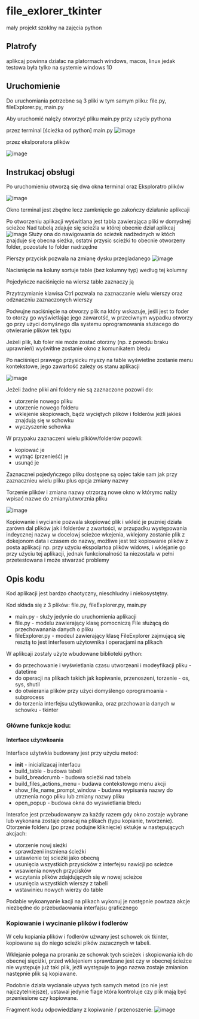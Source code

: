 # file_exlorer_tkinter

 mały projekt szoklny na zajęcia python
 
 ## Platrofy
 
 aplikcaj powinna działac na platormach windows, macos, linux jedak testowa była tylko na systemie windows 10

## Uruchomienie

Do uruchomiania potrzebne są 3 pliki w tym samym pliku: file.py, fileExplorer.py, main.py

Aby uruchomić nalęży otworzyć pliku main.py przy uzyciy pythona

przez terminal [ścieżka od python] main.py
![image](https://github.com/piotrSzokalski/file_exlorer_tkinter/assets/101019797/01665cbb-eec6-4598-b3be-7bd16403a1d2)

przez ekslporatora plików

![image](https://github.com/piotrSzokalski/file_exlorer_tkinter/assets/101019797/830c5fd7-5830-4a90-acb7-bc6662764c06)

## Instrukacj obsługi

Po uruchomieniu otworzą się dwa okna terminal oraz Eksploratro plików

![image](https://github.com/piotrSzokalski/file_exlorer_tkinter/assets/101019797/34b9ce63-0ce8-45fe-b5dd-1d47763ec448)

Okno terminal jest zbędne lecz zamknięcie go zakończy działanie aplikcaji

Po otworzeniu aplikacji wyświtlana jest tabla zawierająca pliki w domyslnej scieżce
Nad tabelą zdajuje się scieżla w której obecnie dział aplikcaj
![image](https://github.com/piotrSzokalski/file_exlorer_tkinter/assets/101019797/e1714939-90ee-4939-91ce-740395410b16)
Służy ona do nawigowania do scieżek nadżednych w któch znajduje się obecna sieżka, ostatni przysic scieżki to obecnie otworzeny folder, pozostałe to folder nadrzędne

Pierszy przycisk pozwala na zmianę dysku przegladanego
![image](https://github.com/piotrSzokalski/file_exlorer_tkinter/assets/101019797/bf57026f-b89a-4dd4-b590-06c1343ee4c0)

Nacisnięcie na koluny sortuje table (bez kolumny typ) według tej kolumny

Pojedyńcze naciśnięcie na wiersz table zaznaczy ją

Przytrzymianie klawisa Ctrl pozwala na zaznaczanie wielu wierszy oraz odznaczniu zaznaczonych wierszy

Podwujne naciśnięcie na otworzy plik na który wskazuje, jeśli jest to foder to otorzy go wyświetlając jego zawarotść, w przeciwnym wypadku otworzy go przy użyci domyśnego dla systemu oprogramowania służacego do otwieranie plików tek typu

Jeżeli plik, lub foler nie może zostać otorzny (np. z powodu braku uprawnień) wyświtlne zostanie okno z komunikatem błedu

Po naciśnięci prawego przysicku myszy na table wyświetlne zostanie menu kontekstowe, jego zawartość zależy os stanu aplikacji

![image](https://github.com/piotrSzokalski/file_exlorer_tkinter/assets/101019797/a88cfe07-329d-46ad-9cdf-90c20f3e9a78)

Jeżeli żadne pliki ani foldery nie są zaznaczone pozowli do:
- utorzenie nowego pliku
- utorzenie nowego folderu
- wklejenie skopiowach, bądz wyciętych plików i folderów jeżli jakieś znajdują się w schowku
- wyczyszenie schowka

W przypaku zaznaczeni wielu plkiów/folderów pozowli:
- kopiować je
- wytnąć (przenieść) je
- usunąć je

Zaznacznei pojedyńczego pliku dostępne są opjec takie sam jak przy zaznacznieu wielu pliku plus opcja zmiany nazwy

Torzenie plików i zmiana nazwy otrzorzą nowe okno w którymc nalży wpisać nazwe do zmiany/utworznia pliku

![image](https://github.com/piotrSzokalski/file_exlorer_tkinter/assets/101019797/1cfe4da5-569a-47e2-97ee-f8ad6cb35b0e)

Kopiowanie i wycianie pozwala skopiować plik i wkleić je puzniej działa zarówn dal plików jak i folderów z zwartości, w przupadku występowania indeycznej nazwy w docelowj scieżce wkejenia, wklejony zostanie plik z dokejonom data i czasem do nazwy, możliwe jest też kopiowanie plików z posta aplikacji np. przy użyciu ekspolartoa plików widows, i wklejanie go przy użyciu tej aplikacji, jednak funkcionalność ta niezostała w pełni przetestowana i może stwarzać problemy

## Opis kodu

Kod aplikacji jest bardzo chaotyczny, nieschludny i niekosystętny.

Kod składa się z 3 plików: file.py, fileExplorer.py, main.py

- main.py - służy jedynie do uruchomienia aplikacji
- file.py - modelu zawierający klasę pomocniczą File służącą do przechowanania danych o pliku
- fileExplorer.py - modeul zawierający klasę FileExplorer zajmującą się resztą to jest interfesem użytownika i operacjami na plikach

W aplikcaji zostały użyte wbudowane biblioteki python:
-  do przechowanie i wyświetlania czasu utworzeani i modeyfikacji pliku - datetime
-  do operacji na plikach takich jak kopiwanie, przenoszeni, torzenie - os, sys, shutil
-  do otwierania plików przy użyci domyślengo oprogramoania - subprocess
-  do torzenia interfejsu użytkowanika, oraz przchowania danych w schowku - tkinter

### Główne funkcje kodu:

#### Interface użytwkoania

Interface użytwkia budowany jest przy użyciu  metod:
- __init__ - inicializacaj interfacu 
- build_table - budowa tabeli
- build_breadcrumb - budowa scieżki nad tabela
- build_files_actions_menu - budawa contekstowgo menu akcji
- show_file_name_prompt_window - budawa wypisania nazwy do utrznenia nogo pliku lub zmiany nazwy pliku
- open_popup - budowa okna do wyswietlania błedu

Interafce jest przebudowanyw za każdy razem gdy okno zostaje wybrane lub wykonana zostaje opracaj na plikach (typu kopianie, tworzenie).
Otorzenie folderu (po przez podujne kliknięcie) sktukje w następujących akcjach:
- utorzenie nowj sieżki 
- sprawdzeni instniena ścieżki
- ustawienie tej scieżki jako obecną
- usunięcia wszystkich przysicków z interfejsu nawicji po scieżce
- wsawienia nowych przycisków
- wczytania plików zdajdujących się w nowej scieżce
- usunięcia wszystkich wierszy z tabeli
- wstawinieu nowych wierzy do table

Podabie wykoanyanie kacji na plikach wykonuj je następnie powtaza akcje niezbędne do przebudaowania interfajsu graficznego


### Kopiowanie i wycinanie plików i fodlerów

W celu kopiania plików i fodlerów użwany jest schowek ok tkinter, kopiowane są do niego scieżki plków zazacznych w tabeli.

Wklejanie polega na proraniu ze schowak tych scieżek i skopiowania ich do obecnej sięciżki, przed wklejeniem sprawdzane jest czy w obecnej ścieżce nie występuje już taki plik, jeżli występuje to jego nazwa zostaje zmianion następnie plik są kopiawane.

Podobnie działa wycianaie używa tych samych metod (co nie jest najczytelniejsze), ustawai jedynie flage która kontroluje czy plik mają być przeniesione czy kopiowane.

Fragment kodu odpowiedzlany z kopiwanie / przenoszenie:
![image](https://github.com/piotrSzokalski/file_exlorer_tkinter/assets/101019797/08f973bc-cf25-49a5-8401-0dd4607f1aa6)






